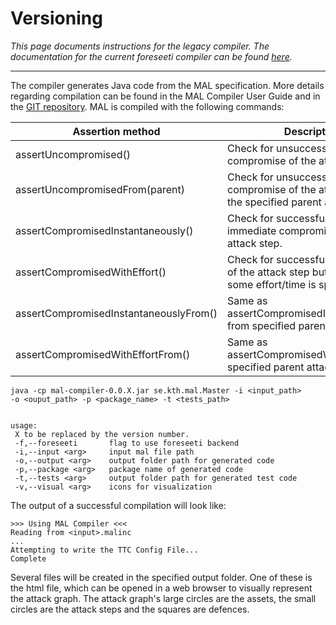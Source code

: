 # Versioning
_This page documents instructions for the legacy compiler. The documentation for the current foreseeti compiler can be found [here](https://github.com/mal-lang/mal-documentation/wiki/Compiling)._

***

The compiler generates Java code from the MAL specification. More details regarding compilation can be found in the MAL Compiler User Guide and in the [GIT repository](https://github.com/mal-lang). MAL is compiled with the following commands:

| Assertion method | Description
| --- | --- |
| assertUncompromised() | Check for unsuccessful compromise of the attack step.
| assertUncompromisedFrom(parent) | Check for unsuccessful compromise of the attack step from the specified parent attack step.
| assertCompromisedInstantaneously() | Check for successful and immediate compromise of the attack step.
| assertCompromisedWithEffort() | Check for successful compromise of the attack step but only after some effort/time is spent.
| assertCompromisedInstantaneouslyFrom() | Same as assertCompromisedInstantaneously from specified parent attack step.
| assertCompromisedWithEffortFrom() | Same as assertCompromisedWithEffort from specified parent attack step.

```
java -cp mal-compiler-0.0.X.jar se.kth.mal.Master -i <input_path>  
-o <ouput_path> -p <package_name> -t <tests_path>


usage: 
 X to be replaced by the version number. 
 -f,--foreseeti       flag to use foreseeti backend
 -i,--input <arg>     input mal file path
 -o,--output <arg>    output folder path for generated code
 -p,--package <arg>   package name of generated code
 -t,--tests <arg>     output folder path for generated test code
 -v,--visual <arg>    icons for visualization
```

The output of a successful compilation will look like:
```
>>> Using MAL Compiler <<<
Reading from <input>.malinc
...
Attempting to write the TTC Config File...
Complete
```

Several files will be created in the specified output folder. One of these is the html file, which can be opened in a web browser to visually represent the attack graph. The attack graph's large circles are the assets, the small circles are the attack steps and the squares are defences.
